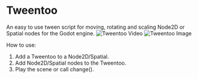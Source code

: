 # Tweentoo
An easy to use tween script for moving, rotating and scaling Node2D or Spatial nodes for the Godot engine.
![Tweentoo Video](https://youtu.be/79pTFbRVaZI)
![Tweentoo Image](https://img.itch.zone/aW1hZ2UvMTEwMDExOC82MzQ0OTYwLnBuZw==/original/U4SfjI.png)

How to use:
1) Add a Tweentoo to a Node2D/Spatial.
2) Add Node2D/Spatial nodes to the Tweentoo.
3) Play the scene or call change().
